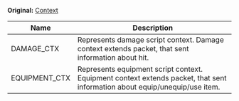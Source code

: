 **Original:** [Context](https://gothicmultiplayerteam.gitlab.io/docs/0.3.0/script-reference/shared-constants/context/)

|Name           |Description                                                                                                                    |
|--             |                                                                                                                             --|
|DAMAGE_CTX     | Represents damage script context.  Damage context extends packet, that sent information about hit.                            |
|EQUIPMENT_CTX  | Represents equipment script context.  Equipment context extends packet, that sent information about equip/unequip/use item.   |